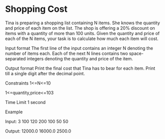 # Shopping Cost
Tina is preparing a shopping list containing N items. She knows the quantity and price of each item on the list. The shop is offering a 20% discount on items with 
a quantity of more than 100 units. Given the quantity and price of each of the N items, your task is to calculate how much each item will cost.

Input format
The first line of the input contains an integer N denoting the number of items each. 
Each of the next N lines contains two space-separated integers denoting the quantity and price of the item.

Output format
Print the final cost that Tina has to bear for each item. Print till a single digit after the decimal point.

Constraints
1<=N<=10

1<=quantity,price<=103

Time Limit
1 second

Example

Input:
3
100 
120
200
100
50
50

Output:
12000.0
16000.0
2500.0
